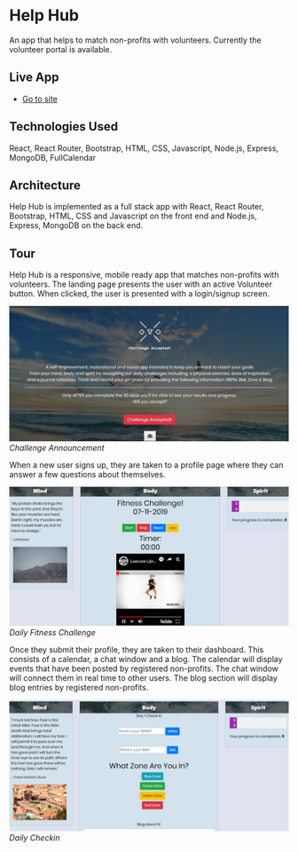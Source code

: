 # Help Hub

An app that helps to match non-profits with volunteers.  Currently the volunteer portal is available.

## Live App
- [Go to site](https://helphub-demo.herokuapp.com/)

## Technologies Used
React, React Router, Bootstrap, HTML, CSS, Javascript, Node.js, Express, MongoDB, FullCalendar

## Architecture
Help Hub is implemented as a full stack app with React, React Router, Bootstrap, HTML, CSS and Javascript on the front end and Node.js, Express, MongoDB on the back end.

## Tour
Help Hub is a responsive, mobile ready app that matches non-profits with volunteers.  The landing page presents the user with an active Volunteer button.  When clicked, the user is presented with a login/signup screen.

![Landing page top](https://github.com/SydPRetzel/ChallengeAccepted/blob/master/LandingTop.png)
*Challenge Announcement*

When a new user signs up, they are taken to a profile page where they can answer a few questions about themselves.

![Fitness page](https://github.com/SydPRetzel/ChallengeAccepted/blob/master/Fitness.png)
*Daily Fitness Challenge*

Once they submit their profile, they are taken to their dashboard.  This consists of a calendar, a chat window and a blog.  The calendar will display events that have been posted by registered  non-profits.  The chat window will connect them in real time to other users.  The blog section will display blog entries by registered non-profits.

![Checkin page](https://github.com/SydPRetzel/ChallengeAccepted/blob/master/Checkin.png)
*Daily Checkin*

